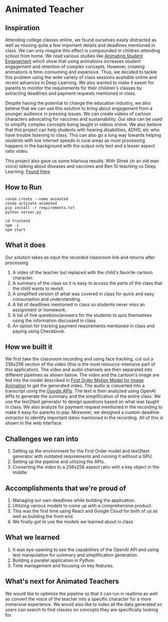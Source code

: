 # Animated Teacher

## Inspiration
Attending college classes online, we found ourselves easily distracted as well as missing quite a few important details and deadlines mentioned in class. We can only imagine this effect is compounded in children attending school from home. We read various studies like [Animating Student Engagement](https://journal.alt.ac.uk/index.php/rlt/article/view/2124/2514) which show that using animations increases student engagement and retention of complex concepts. However, creating animations is time-consuming and expensive. Thus, we decided to tackle this problem using the wide variety of class sessions available online and recent advances in Deep Learning. We also wanted to make it easier for parents to monitor the requirements for their children's classes by extracting deadlines and payment requests mentioned in class.

Despite having the potential to change the education industry, we also believe that we can use this solution to bring about engagement from a younger audience in pressing issues. We can create videos of cartoon characters advocating for vaccines and sustainability. Our idea can be used to simplify complex concepts being taught in videos online. We also believe that this project can help students with hearing disabilities, ADHD, etc who have trouble listening to class. This can also go a long way towards helping students with low internet speeds in rural areas as most processing happens in the background with the output only text and a lesser aspect ratio video.

This project also gave us some hilarious results. With Shrek (in an old man voice) talking about diseases and vaccines and Ben 10 teaching us Deep Learning. [Found Here](https://youtu.be/4dyjVuCZKCk) 

## How to Run
```
conda create --name animated
conda activate animated
pip install -r requirements.txt
python server.py
```

```
cd frontend
npm -i
npm start
```

## What it does
Our solution takes as input the recorded classroom link and returns after processing 
1. A video of the teacher but replaced with the child's favorite cartoon character. 
2. A summary of the class so it is easy to access the parts of the class that the child wants to revisit.
3. A simplified version of what was covered in class for quick and easy consumption and understanding.
4. A list of deadlines mentioned in class so students never miss an assignment or homework.
5. A list of five questions/answers for the students to quiz themselves using the information discussed in class
6. An option for tracking payment requirements mentioned in class and paying using Checkbook.

## How we built it
We first take the classroom recording and using face tracking, cut out a 256x256 section of the video (this is the most resource-intensive part of this application). The video and audio channels are then separated into different pipelines as shown below. The video and the cartoon's image are fed into the model described in [First Order Motion Model for Image Animation](https://papers.nips.cc/paper/2019/file/31c0b36aef265d9221af80872ceb62f9-Paper.pdf) to get the generated video. The audio is converted into a transcript using the [Google APIs](https://cloud.google.com/speech-to-text). The text is then analyzed using OpenAI APIs to generate the summary and the simplification of the entire class. We use the text2text generator to design questions based on what was taught in class. We also analyze for payment request mentioned in the recording to make it easy for parents to pay. Moreover, we designed a custom deadline extractor to identify important dates mentioned in the recording. All of this is shown in the web interface.

## Challenges we ran into
1. Setting up the environment for the First Order model and text2text generator with outdated requirements and running it without a GPU.
2. Setting up the pipeline and utilizing the APIs.
3. Converting the video to a 256x256 aspect ratio with a key object in the middle.

## Accomplishments that we're proud of
1. Managing our own deadlines while building the application. 
2. Utilizing various models to come up with a comprehensive product.
3. This was the first time using React and Google Cloud for both of us as well as building the front end.
4. We finally got to use the models we learned about in class

## What we learned
1. It was eye-opening to see the capabilities of the OpenAI API and using text manipulation for summary and simplification generation. 
2. Building a parallel application in Python.
3. Time management and focusing on key features.

## What's next for Animated Teachers
We would like to optimize the pipeline so that it can run in realtime as well as convert the voice of the teacher into a specific character for a more immersive experience. We would also like to index all the data generated so users can search to find classes on concepts they are specifically looking for.
